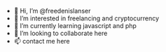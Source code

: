 - 👋 Hi, I’m @freedenislanser
- 👀 I’m interested in freelancing and cryptocurrency
- 🌱 I’m currently learning javascript and php
- 💞️ I’m looking to collaborate here
- 📫 contact me here

<!---
freedenislanser/freedenislanser is a ✨ special ✨ repository because its `README.md` (this file) appears on your GitHub profile.
You can click the Preview link to take a look at your changes.
--->
